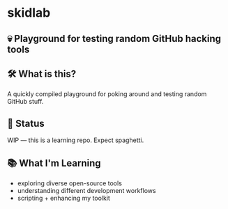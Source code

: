# skidlab
💀 Playground for testing random GitHub hacking tools
----

## 🛠️ What is this?

A quickly compiled playground for poking around and testing random GitHub stuff.

## 🚧 Status
WIP — this is a learning repo. Expect spaghetti.

## 📚 What I'm Learning
- exploring diverse open-source tools
- understanding different development workflows
- scripting + enhancing my toolkit
